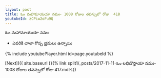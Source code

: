 ```yaml
---
layout: post
title: ఓం మహామాయయా నమః- 1008 రోజుల తపస్సులో రోజు  418
youtubeId: zCPiw2oPu9Q
---
```

 
 
 ఓం మహామాయయా నమః  
 
 -  ఎవరికి చాలా గొప్ప భ్రమలు ఉన్నాయి 
 
  
 
  
 
 
 
 
 
 


{% include youtubePlayer.html id=page.youtubeId %}
 
[Next]({{ site.baseurl }}{% link  split1/_posts/2017-11-11-ఓం లభిడొస్తాయా నమః- 1008 రోజుల తపస్సులో రోజు  417.md%})
 
